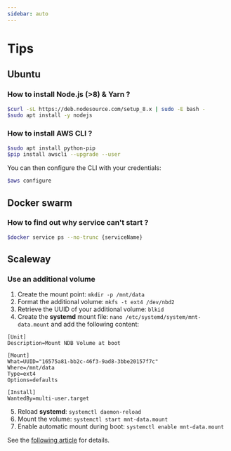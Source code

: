 ```yaml
---
sidebar: auto
---
```


# Tips

## Ubuntu

### How to install Node.js (>8) & Yarn ?

```bash
$curl -sL https://deb.nodesource.com/setup_8.x | sudo -E bash -
$sudo apt install -y nodejs
```

### How to install AWS CLI ?

```bash
$sudo apt install python-pip
$pip install awscli --upgrade --user
```

You can then configure the CLI with your credentials:

```bash
$aws configure
```

## Docker swarm

### How to find out why service can't start ?

```bash
$docker service ps --no-trunc {serviceName}
```

## Scaleway

### Use an additional volume

1. Create the mount point: `mkdir -p /mnt/data`
2. Format the additional volume: `mkfs -t ext4 /dev/nbd2`
3. Retrieve the UUID of your additional volume: `blkid`
4. Create the **systemd** mount file: `nano /etc/systemd/system/mnt-data.mount` and add the following content:
```
[Unit]
Description=Mount NDB Volume at boot

[Mount]
What=UUID="16575a81-bb2c-46f3-9ad8-3bbe20157f7c"
Where=/mnt/data
Type=ext4
Options=defaults

[Install]
WantedBy=multi-user.target
```
5. Reload **systemd**: `systemctl daemon-reload`
6. Mount the volume: `systemctl start mnt-data.mount`
7. Enable automatic mount during boot: `systemctl enable mnt-data.mount` 

See the [following article](https://www.scaleway.com/docs/attach-and-detach-a-volume-to-an-existing-server/) for details.
